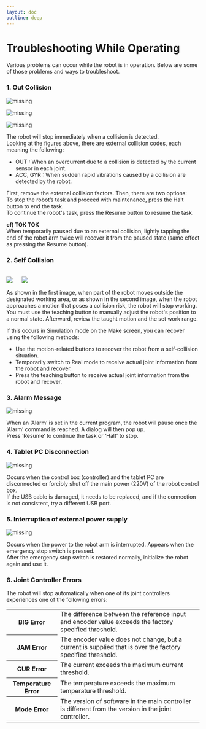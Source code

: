 ```yaml
---
layout: doc
outline: deep
---
```


# Troubleshooting While Operating

Various problems can occur while the robot is in operation. Below are some of those problems and ways to troubleshoot.

### 1. Out Collision

![missing](/manual/en/start_robot/3-1-1.png)

![missing](/manual/en/start_robot/3-1-2.png)

![missing](/manual/en/start_robot/3-1-3.png)

The robot will stop immediately when a collision is detected.<br>
Looking at the figures above, there are external collision codes, each meaning the following:

- OUT : When an overcurrent due to a collision is detected by the current sensor in each joint.
- ACC, GYR : When sudden rapid vibrations caused by a collision are detected by the robot.

First, remove the external collision factors. Then, there are two options:<br>
To stop the robot’s task and proceed with maintenance, press the Halt button to end the task.<br>
To continue the robot's task, press the Resume button to resume the task.

**cf) TOK TOK**<br>
When temporarily paused due to an external collision, lightly tapping the end of the robot arm twice will recover it from the paused state (same effect as pressing the Resume button).

### 2. Self Collision

<br>

<div class="flex-center-align">
  <img src="/manual/en/start_robot/3-2-1.png" />
  <img src="/manual/en/start_robot/3-2-2.png" style="margin-left: 20px;" />
</div>

As shown in the first image, when part of the robot moves outside the designated working area, or as shown in the second image, when the robot approaches a motion that poses a collision risk, the robot will stop working.<br>
You must use the teaching button to manually adjust the robot's position to a normal state. Afterward, review the taught motion and the set work range.

If this occurs in Simulation mode on the Make screen, you can recover using the following methods:

- Use the motion-related buttons to recover the robot from a self-collision situation.
- Temporarily switch to Real mode to receive actual joint information from the robot and recover.
- Press the teaching button to receive actual joint information from the robot and recover.

### 3. Alarm Message

![missing](/manual/en/start_robot/3-3.png)

When an ‘Alarm’ is set in the current program, the robot will pause once the ‘Alarm’ command is reached. A dialog will then pop up.<br>
Press ‘Resume’ to continue the task or ‘Halt’ to stop.

### 4. Tablet PC Disconnection

![missing](/manual/en/start_robot/3-4.png)

Occurs when the control box (controller) and the tablet PC are disconnected or forcibly shut off the main power (220V) of the robot control box.<br>
If the USB cable is damaged, it needs to be replaced, and if the connection is not consistent, try a different USB port.

### 5. Interruption of external power supply

![missing](/manual/en/start_robot/3-5.png)

Occurs when the power to the robot arm is interrupted. Appears when the emergency stop switch is pressed.<br>
After the emergency stop switch is restored normally, initialize the robot again and use it.

### 6. Joint Controller Errors

The robot will stop automatically when one of its joint controllers experiences one of the following errors:

<div class="flex-center-align th-align">
  <table>
    <tr>
      <th>BIG Error</th>
      <td>The difference between the reference input and encoder value exceeds the factory specified threshold.</td>
    </tr>
    <tr>
      <th>JAM Error</th>
      <td>The encoder value does not change, but a current is supplied that is over the factory specified threshold.</td>
    </tr>
    <tr>
      <th>CUR Error</th>
      <td>The current exceeds the maximum current threshold.</td>
    </tr>
    <tr>
      <th>Temperature Error</th>
      <td>The temperature exceeds the maximum temperature threshold.</td>
    </tr>
    <tr>
      <th>Mode Error</th>
      <td>The version of software in the main controller is different from the version in the joint controller.</td>
    </tr>
  </table>
</div>

